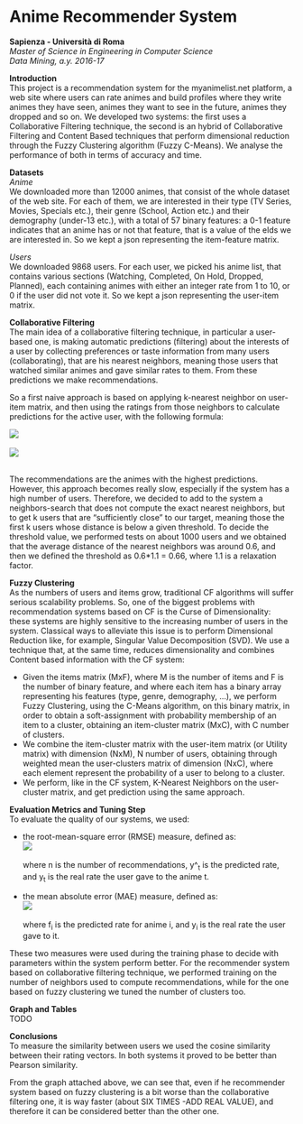 # Anime Recommender System
**Sapienza - Università di Roma** <br/>
*Master of Science in Engineering in Computer Science* <br/>
*Data Mining, a.y. 2016-17* <br/>

**Introduction** <br/>
This project is a recommendation system for the myanimelist.net platform,
a web site where users can rate animes and build profiles where they write 
animes they have seen, animes they want to see in the future, 
animes they dropped and so on. 
We developed two systems:
the first uses a Collaborative Filtering technique, the second is an hybrid 
of Collaborative Filtering and Content Based techniques that perform dimensional
 reduction through the Fuzzy Clustering algorithm (Fuzzy C-Means).
 We analyse the performance of both in terms of accuracy and time.

**Datasets** <br/>
*Anime* <br/>
We downloaded more than 12000 animes, that consist of the whole dataset 
of the web site.
For each of them, we are interested in their type 
(TV Series, Movies, Specials etc.), their genre (School, Action etc.) 
and their demography (under-13 etc.), with a total of 57 binary features: 
a 0-1 feature indicates that an anime has or not that feature, 
that is a value of the elds we are interested in.
So we kept a json representing the item-feature matrix.

*Users* <br/>
We downloaded 9868 users. For each user, we picked his anime list, 
that contains various sections (Watching, Completed, On Hold, Dropped, Planned),
 each containing animes with either an integer rate from 1 to 10, 
 or 0 if the user did not vote it.
So we kept a json representing the user-item matrix.

**Collaborative Filtering** <br/>
The main idea of a collaborative filtering technique, 
in particular a user-based one, is  making automatic predictions (filtering)
about the interests of a user by collecting preferences or taste information
 from many users (collaborating), that are his nearest neighbors,
  meaning those users that watched similar animes and gave similar rates
   to them. From these predictions we make recommendations. <br/>
   
So a first naive approach is based on applying k-nearest neighbor 
on user-item matrix, and then using the ratings from those neighbors 
to calculate predictions for the active user, with the following formula: <br/> 

<img src="https://wikimedia.org/api/rest_v1/media/math/render/svg/d2a94dc0a962bd32eda90d13806cc446f6dcc46c" align="middle"/> <br/><br/>
<img src="https://wikimedia.org/api/rest_v1/media/math/render/svg/ca896baefcaade46d3d20adb0ac63287ff9353e7"  align="middle"/> <br/><br/>

The recommendations are the animes with the highest predictions. <br/>
However, this approach becomes really slow, especially if the system 
has a high number of users. Therefore, we decided to add to the system 
a neighbors-search that does not compute the exact nearest neighbors, 
but to get k users that are “sufficiently close” to our target, 
meaning those the first k users whose distance is below a given 
threshold. To decide the threshold value, we performed tests on about 
1000 users and we obtained that the average distance of the nearest 
neighbors was around 0.6, and then we defined the threshold as 
0.6*1.1 = 0.66, where 1.1 is a relaxation factor.

**Fuzzy Clustering** <br/>
As the numbers of users and items grow, traditional CF algorithms 
will suffer serious scalability problems. So, one of the biggest 
problems with recommendation systems based on CF is the Curse of
 Dimensionality: these systems are highly sensitive to the increasing
  number of users in the system. Classical ways to alleviate this issue
   is to perform Dimensional Reduction like, for example, 
   Singular Value Decomposition (SVD).
We use a technique that, at the same time, reduces dimensionality 
and combines Content based information with the CF system: <br/>

* Given the items matrix (MxF), where M is the number of items and 
F is the number of binary feature, and where each item has a binary 
array representing his features (type, genre, demography, ...),
 we perform Fuzzy Clustering, using the C-Means algorithm,
  on this binary matrix, in order to obtain a soft-assignment
   with probability membership of an item to a cluster,
    obtaining an item-cluster matrix (MxC), with C number of clusters.
* We combine the item-cluster matrix with the user-item matrix 
(or Utility matrix) with dimension (NxM), N number of users, 
obtaining through weighted mean the user-clusters matrix of dimension 
(NxC), where each element represent the probability of a user to belong 
to a cluster.
* We perform, like in the CF system, K-Nearest Neighbors on the 
user-cluster matrix, and get prediction using the same approach.

**Evaluation Metrics and Tuning Step** <br/>
To evaluate the quality of our systems, we used:
* the root-mean-square error (RMSE) measure, defined as: <br/>
<img src="http://statweb.stanford.edu/~susan/courses/s60/split/img29.png" align="middle"/> <br/><br/>
where n is the number of recommendations, y^<sub>t</sub> is the predicted rate, and y<sub>t</sub> is the real rate the user gave to the anime t.

* the mean absolute error (MAE) measure, defined as: <br/>
<img src="https://wikimedia.org/api/rest_v1/media/math/render/svg/a26cd07ce591210dc494cec532c4dacfdf9153b9" align="middle"/> <br/><br/>
where f<sub>i</sub> is the predicted rate for anime i, and y<sub>i</sub> is the real rate the user gave to it.

These two measures were used during the training phase to decide 
with parameters within the system perform better. 
For the recommender system based on collaborative filtering technique, 
we performed training on the number of neighbors used to compute
 recommendations, while for the one based on fuzzy clustering 
 we tuned the number of clusters too.
 
**Graph and Tables** <br/>
TODO

**Conclusions** <br/>
To measure the similarity between users we used the cosine similarity between their rating vectors. In both systems it proved to be better than Pearson similarity.

From the graph attached above, we can see that, even if he recommender 
system based on fuzzy clustering is a bit worse than the collaborative 
filtering one, it is way faster (about SIX TIMES -ADD REAL VALUE), 
and therefore it can be considered better than the other one.


